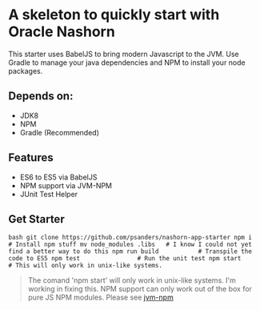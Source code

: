 # A skeleton to quickly start with Oracle Nashorn

This starter uses BabelJS to bring modern Javascript to the JVM. Use Gradle to manage your java dependencies
and NPM to install your node packages.

## Depends on:

- JDK8
- NPM
- Gradle (Recommended)

## Features

- ES6 to ES5 via BabelJS
- NPM support via JVM-NPM
- JUnit Test Helper

## Get Starter

``bash
git clone https://github.com/psanders/nashorn-app-starter
npm i                   # Install npm stuff
mv node_modules .libs   # I know I could not yet find a better way to do this
npm run build           # Transpile the code to ES5
npm test                # Run the unit test
npm start               # This will only work in unix-like systems.
``

> The comand 'npm start' will only work in unix-like systems. I'm working in fixing this.
> NPM support can only work out of the box for pure JS NPM modules. Please see [jvm-npm](https://github.com/nodyn/jvm-npm)